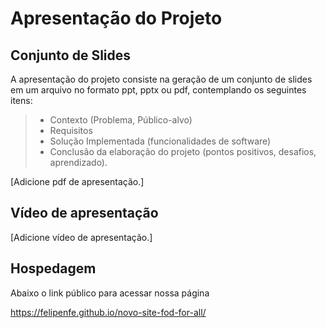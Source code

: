 # Apresentação do Projeto

## Conjunto de Slides

A apresentação do projeto consiste na geração de um conjunto de slides em um arquivo no formato ppt, pptx ou pdf, contemplando os seguintes itens:

> - Contexto (Problema, Público-alvo)
> - Requisitos
> - Solução Implementada (funcionalidades de software)
> - Conclusão da elaboração do projeto (pontos positivos, desafios, aprendizado).

[Adicione pdf de apresentação.]

## Vídeo de apresentação


[Adicione vídeo de apresentação.]

## Hospedagem

Abaixo o link público para acessar nossa página

https://felipenfe.github.io/novo-site-fod-for-all/
